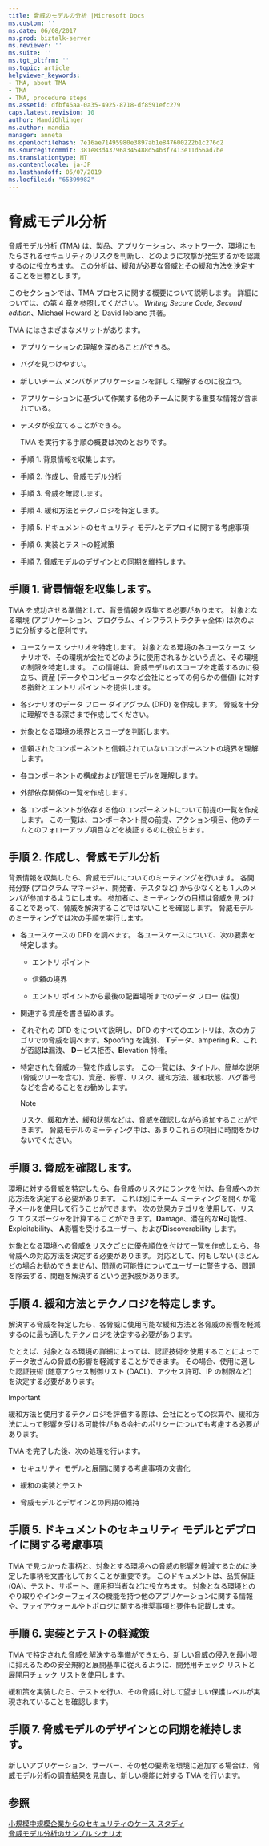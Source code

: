 ```yaml
---
title: 脅威のモデルの分析 |Microsoft Docs
ms.custom: ''
ms.date: 06/08/2017
ms.prod: biztalk-server
ms.reviewer: ''
ms.suite: ''
ms.tgt_pltfrm: ''
ms.topic: article
helpviewer_keywords:
- TMA, about TMA
- TMA
- TMA, procedure steps
ms.assetid: dfbf46aa-0a35-4925-8718-df8591efc279
caps.latest.revision: 10
author: MandiOhlinger
ms.author: mandia
manager: anneta
ms.openlocfilehash: 7e16ae71495980e3897ab1e847600222b1c276d2
ms.sourcegitcommit: 381e83d43796a345488d54b3f7413e11d56ad7be
ms.translationtype: MT
ms.contentlocale: ja-JP
ms.lasthandoff: 05/07/2019
ms.locfileid: "65399982"
---
```

# <a name="threat-model-analysis"></a>脅威モデル分析
脅威モデル分析 (TMA) は、製品、アプリケーション、ネットワーク、環境にもたらされるセキュリティのリスクを判断し、どのように攻撃が発生するかを認識するのに役立ちます。 この分析は、緩和が必要な脅威とその緩和方法を決定することを目標とします。  
  
 このセクションでは、TMA プロセスに関する概要について説明します。 詳細については、の第 4 章を参照してください。 *Writing Secure Code, Second edition*、Michael Howard と David leblanc 共著。  
  
 TMA にはさまざまなメリットがあります。  
  
- アプリケーションの理解を深めることができる。  
  
- バグを見つけやすい。  
  
- 新しいチーム メンバがアプリケーションを詳しく理解するのに役立つ。  
  
- アプリケーションに基づいて作業する他のチームに関する重要な情報が含まれている。  
  
- テスタが役立てることができる。  
  
  TMA を実行する手順の概要は次のとおりです。  
  
- 手順 1. 背景情報を収集します。  
  
- 手順 2. 作成し、脅威モデル分析  
  
- 手順 3. 脅威を確認します。  
  
- 手順 4. 緩和方法とテクノロジを特定します。  
  
- 手順 5. ドキュメントのセキュリティ モデルとデプロイに関する考慮事項  
  
- 手順 6. 実装とテストの軽減策  
  
- 手順 7. 脅威モデルのデザインとの同期を維持します。  
  
## <a name="step-1-collect-background-information"></a>手順 1. 背景情報を収集します。  
 TMA を成功させる準備として、背景情報を収集する必要があります。 対象となる環境 (アプリケーション、プログラム、インフラストラクチャ全体) は次のように分析すると便利です。  
  
-   ユースケース シナリオを特定します。 対象となる環境の各ユースケース シナリオで、その環境が会社でどのように使用されるかという点と、その環境の制限を特定します。 この情報は、脅威モデルのスコープを定義するのに役立ち、資産 (データやコンピュータなど会社にとっての何らかの価値) に対する指針とエントリ ポイントを提供します。  
  
-   各シナリオのデータ フロー ダイアグラム (DFD) を作成します。 脅威を十分に理解できる深さまで作成してください。  
  
-   対象となる環境の境界とスコープを判断します。  
  
-   信頼されたコンポーネントと信頼されていないコンポーネントの境界を理解します。  
  
-   各コンポーネントの構成および管理モデルを理解します。  
  
-   外部依存関係の一覧を作成します。  
  
-   各コンポーネントが依存する他のコンポーネントについて前提の一覧を作成します。 この一覧は、コンポーネント間の前提、アクション項目、他のチームとのフォローアップ項目などを検証するのに役立ちます。  
  
## <a name="step-2-create-and-analyze-the-threat-model"></a>手順 2. 作成し、脅威モデル分析  
 背景情報を収集したら、脅威モデルについてのミーティングを行います。 各開発分野 (プログラム マネージャ、開発者、テスタなど) から少なくとも 1 人のメンバが参加するようにします。 参加者に、ミーティングの目標は脅威を見つけることであって、脅威を解決することではないことを確認します。 脅威モデルのミーティングでは次の手順を実行します。  
  
-   各ユースケースの DFD を調べます。 各ユースケースについて、次の要素を特定します。  
  
    -   エントリ ポイント  
  
    -   信頼の境界  
  
    -   エントリ ポイントから最後の配置場所までのデータ フロー (往復)  
  
-   関連する資産を書き留めます。  
  
-   それぞれの DFD をについて説明し、DFD のすべてのエントリは、次のカテゴリでの脅威を調べます。**S**poofing を識別、 **T**データ、ampering **R**、これが否認**は**漏洩、 **D**ービス拒否、**E**levation 特権。  
  
-   特定された脅威の一覧を作成します。 この一覧には、タイトル、簡単な説明 (脅威ツリーを含む)、資産、影響、リスク、緩和方法、緩和状態、バグ番号などを含めることをお勧めします。  
  
    > [!NOTE]
    >  リスク、緩和方法、緩和状態などは、脅威を確認しながら追加することができます。 脅威モデルのミーティング中は、あまりこれらの項目に時間をかけないでください。  
  
## <a name="step-3-review-threats"></a>手順 3. 脅威を確認します。  
 環境に対する脅威を特定したら、各脅威のリスクにランクを付け、各脅威への対応方法を決定する必要があります。 これは別にチーム ミーティングを開くか電子メールを使用して行うことができます。 次の効果カテゴリを使用して、リスク エクスポージャを計算することができます。**D**amage、潜在的な**R**可能性、 **E**xploitability、 **A**影響を受けるユーザー、および**D**iscoverability します。  
  
 対象となる環境への脅威をリスクごとに優先順位を付けて一覧を作成したら、各脅威への対応方法を決定する必要があります。 対応として、何もしない (ほとんどの場合お勧めできません)、問題の可能性についてユーザーに警告する、問題を除去する、問題を解決するという選択肢があります。  
  
## <a name="step-4-identify-mitigation-techniques-and-technologies"></a>手順 4. 緩和方法とテクノロジを特定します。  
 解決する脅威を特定したら、各脅威に使用可能な緩和方法と各脅威の影響を軽減するのに最も適したテクノロジを決定する必要があります。  
  
 たとえば、対象となる環境の詳細によっては、認証技術を使用することによってデータ改ざんの脅威の影響を軽減することができます。 その場合、使用に適した認証技術 (随意アクセス制御リスト (DACL)、アクセス許可、IP の制限など) を決定する必要があります。  
  
> [!IMPORTANT]
>  緩和方法と使用するテクノロジを評価する際は、会社にとっての採算や、緩和方法によって影響を受ける可能性がある会社のポリシーについても考慮する必要があります。  
  
 TMA を完了した後、次の処理を行います。  
  
-   セキュリティ モデルと展開に関する考慮事項の文書化  
  
-   緩和の実装とテスト  
  
-   脅威モデルとデザインとの同期の維持  
  
## <a name="step-5-document-security-model-and-deployment-considerations"></a>手順 5. ドキュメントのセキュリティ モデルとデプロイに関する考慮事項  
 TMA で見つかった事柄と、対象とする環境への脅威の影響を軽減するために決定した事柄を文書化しておくことが重要です。 このドキュメントは、品質保証 (QA)、テスト、サポート、運用担当者などに役立ちます。 対象となる環境とのやり取りやインターフェイスの機能を持つ他のアプリケーションに関する情報や、ファイアウォールやトポロジに関する推奨事項と要件も記載します。  
  
## <a name="step-6-implement-and-test-mitigations"></a>手順 6. 実装とテストの軽減策  
 TMA で特定された脅威を解決する準備ができたら、新しい脅威の侵入を最小限に抑えるための安全規約と展開基準に従えるように、開発用チェック リストと展開用チェック リストを使用します。  
  
 緩和策を実装したら、テストを行い、その脅威に対して望ましい保護レベルが実現されていることを確認します。  
  
## <a name="step-7-keep-the-threat-model-in-sync-with-design"></a>手順 7. 脅威モデルのデザインとの同期を維持します。  
 新しいアプリケーション、サーバー、その他の要素を環境に追加する場合は、脅威モデル分析の調査結果を見直し、新しい機能に対する TMA を行います。  
  
## <a name="see-also"></a>参照  
[小規模中規模企業からのセキュリティのケース スタディ](../core/security-case-studies-for-small-to-medium-sized-companies.md)   
 [脅威モデル分析のサンプル シナリオ](../core/sample-scenarios-for-threat-model-analysis.md)
